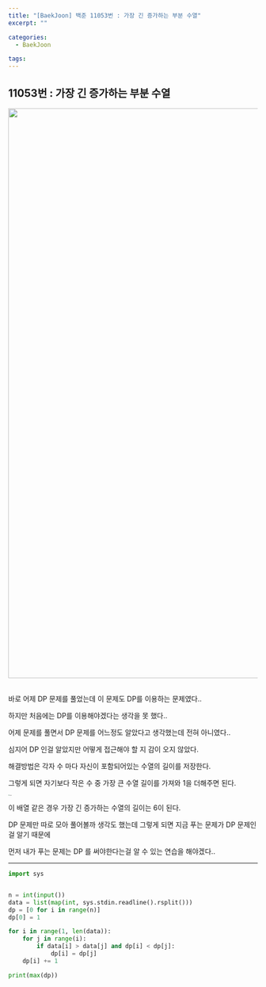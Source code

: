 ```yaml
---
title: "[BaekJoon] 백준 11053번 : 가장 긴 증가하는 부분 수열"
excerpt: ""

categories:
  - BaekJoon

tags:
---
```


## 11053번 : 가장 긴 증가하는 부분 수열

<center><img width="1150" alt="" src="https://user-images.githubusercontent.com/54533309/102847745-7114d900-4456-11eb-9d66-f85e5935919c.png">
</center>


<br>

바로 어제 DP 문제를 풀었는데 이 문제도 DP를 이용하는 문제였다..

하지만 처음에는 DP를 이용해야겠다는 생각을 못 했다..

어제 문제를 풀면서 DP 문제를 어느정도 알았다고 생각했는데 전혀 아니였다..

심지어 DP 인걸 알았지만 어떻게 접근해야 할 지 감이 오지 않았다.

해결방법은 각자 수 마다 자신이 포함되어있는 수열의 길이를 저장한다.

그렇게 되면 자기보다 작은 수 중 가장 큰 수열 길이를 가져와 1을 더해주면 된다.

<img src="https://user-images.githubusercontent.com/54533309/102848137-66a70f00-4457-11eb-8c0c-31a558b0231b.png" alt="image" style="zoom:13%;" />

이 배열 같은 경우 가장 긴 증가하는 수열의 길이는 6이 된다.

DP 문제만 따로 모아 풀어볼까 생각도 했는데 그렇게 되면 지금 푸는 문제가 DP 문제인걸 알기 때문에

먼저 내가 푸는 문제는 DP 를 써야한다는걸 알 수 있는 연습을 해야겠다..

---

```python
import sys


n = int(input())
data = list(map(int, sys.stdin.readline().rsplit()))
dp = [0 for i in range(n)]
dp[0] = 1

for i in range(1, len(data)):
	for j in range(i):
		if data[i] > data[j] and dp[i] < dp[j]:
			dp[i] = dp[j]
	dp[i] += 1

print(max(dp))
```

<br>


